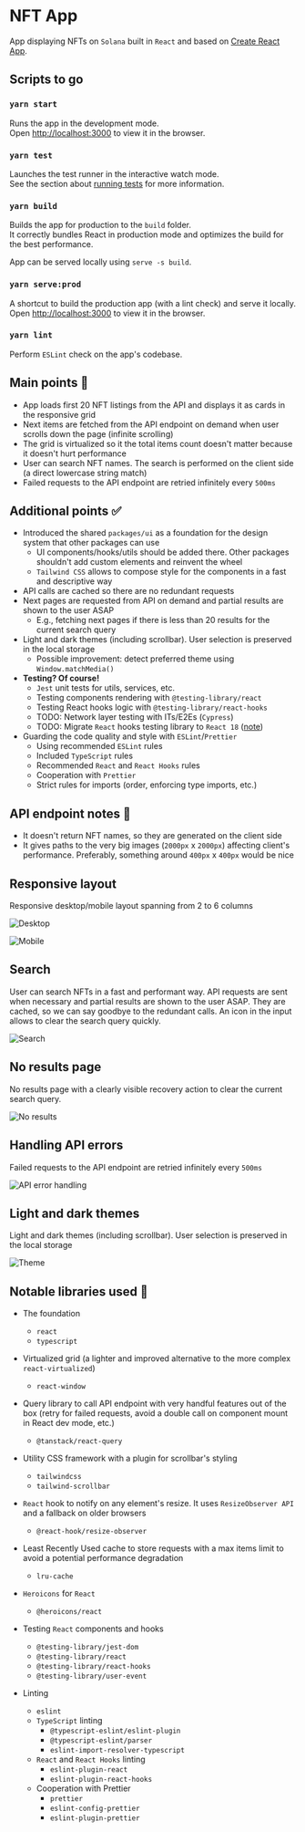 # NFT App

App displaying NFTs on `Solana` built in `React` and based on [Create React App](https://github.com/facebook/create-react-app).

## Scripts to go

### `yarn start`

Runs the app in the development mode.\
Open [http://localhost:3000](http://localhost:3000) to view it in the browser.

### `yarn test`

Launches the test runner in the interactive watch mode.\
See the section about [running tests](https://facebook.github.io/create-react-app/docs/running-tests) for more information.

### `yarn build`

Builds the app for production to the `build` folder.\
It correctly bundles React in production mode and optimizes the build for the best performance.

App can be served locally using `serve -s build`.

### `yarn serve:prod`

A shortcut to build the production app (with a lint check) and serve it locally.\
Open [http://localhost:3000](http://localhost:3000) to view it in the browser.

### `yarn lint`

Perform `ESLint` check on the app's codebase.

## Main points :tada: 

- App loads first 20 NFT listings from the API and displays it as cards in the responsive grid
- Next items are fetched from the API endpoint on demand when user scrolls down the page (infinite scrolling)
- The grid is virtualized so it the total items count doesn't matter because it doesn't hurt performance
- User can search NFT names. The search is performed on the client side (a direct lowercase string match)
- Failed requests to the API endpoint are retried infinitely every `500ms`

## Additional points :white_check_mark:

- Introduced the shared `packages/ui` as a foundation for the design system that other packages can use
  - UI components/hooks/utils should be added there. Other packages shouldn't add custom elements and reinvent the wheel
  - `Tailwind CSS` allows to compose style for the components in a fast and descriptive way
- API calls are cached so there are no redundant requests
- Next pages are requested from API on demand and partial results are shown to the user ASAP
  - E.g., fetching next pages if there is less than 20 results for the current search query
- Light and dark themes (including scrollbar). User selection is preserved in the local storage
  - Possible improvement: detect preferred theme using `Window.matchMedia()`
- **Testing? Of course!**
  - `Jest` unit tests for utils, services, etc.
  - Testing components rendering with `@testing-library/react`
  - Testing React hooks logic with `@testing-library/react-hooks`
  - TODO: Network layer testing with ITs/E2Es (`Cypress`)
  - TODO: Migrate `React` hooks testing library to `React 18` ([note](https://github.com/testing-library/react-hooks-testing-library#a-note-about-react-18-support))
- Guarding the code quality and style with `ESLint`/`Prettier`
  - Using recommended `ESLint` rules
  - Included `TypeScript` rules
  - Recommended `React` and `React Hooks` rules
  - Cooperation with `Prettier`
  - Strict rules for imports (order, enforcing type imports, etc.)

## API endpoint notes :construction:

- It doesn't return NFT names, so they are generated on the client side
- It gives paths to the very big images (`2000px` x `2000px`) affecting client's performance. Preferably, something around `400px` x `400px` would be nice

## Responsive layout

Responsive desktop/mobile layout spanning from 2 to 6 columns

![Desktop](https://github.com/SebastianCrow/nft/blob/master/readme/desktop.png?raw=true)

![Mobile](https://github.com/SebastianCrow/nft/blob/master/readme/mobile.png?raw=true)

## Search

User can search NFTs in a fast and performant way.
API requests are sent when necessary and partial results are shown to the user ASAP.
They are cached, so we can say goodbye to the redundant calls.
An icon in the input allows to clear the search query quickly.

![Search](https://github.com/SebastianCrow/nft/blob/master/readme/search.png?raw=true)

## No results page

No results page with a clearly visible recovery action to clear the current search query.

![No results](https://github.com/SebastianCrow/nft/blob/master/readme/no-results.png?raw=true)

## Handling API errors

Failed requests to the API endpoint are retried infinitely every `500ms`

![API error handling](https://github.com/SebastianCrow/nft/blob/master/readme/api-error-handling.gif?raw=true)

## Light and dark themes

Light and dark themes (including scrollbar). User selection is preserved in the local storage

![Theme](https://github.com/SebastianCrow/nft/blob/master/readme/theme.gif?raw=true)

## Notable libraries used :handshake:

- The foundation
  - `react`
  - `typescript`


- Virtualized grid (a lighter and improved alternative to the more complex `react-virtualized`)
  - `react-window`


- Query library to call API endpoint with very handful features out of the box (retry for failed requests, avoid a double call on component mount in React dev mode, etc.)
  - `@tanstack/react-query`


- Utility CSS framework with a plugin for scrollbar's styling
  - `tailwindcss`
  - `tailwind-scrollbar`


- `React` hook to notify on any element's resize. It uses `ResizeObserver API` and a fallback on older browsers
  - `@react-hook/resize-observer`


- Least Recently Used cache to store requests with a max items limit to avoid a potential performance degradation 
  - `lru-cache`


- `Heroicons` for `React`
  - `@heroicons/react`


- Testing `React` components and hooks
  - `@testing-library/jest-dom`
  - `@testing-library/react`
  - `@testing-library/react-hooks`
  - `@testing-library/user-event`


- Linting
  - `eslint`
  - `TypeScript` linting
    - `@typescript-eslint/eslint-plugin`
    - `@typescript-eslint/parser`
    - `eslint-import-resolver-typescript`
  - `React` and `React Hooks` linting
    - `eslint-plugin-react`
    - `eslint-plugin-react-hooks`
  - Cooperation with Prettier
    - `prettier`
    - `eslint-config-prettier`
    - `eslint-plugin-prettier`
